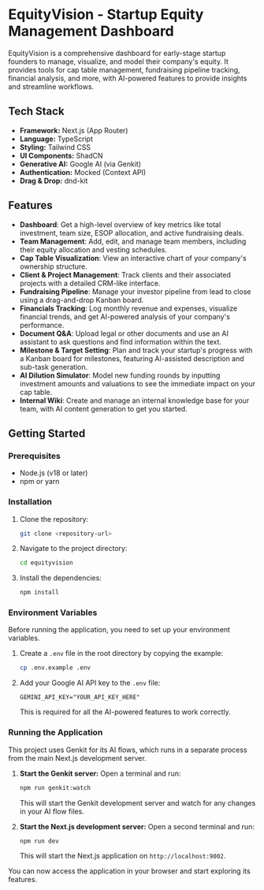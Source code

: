 # EquityVision - Startup Equity Management Dashboard

EquityVision is a comprehensive dashboard for early-stage startup founders to manage, visualize, and model their company's equity. It provides tools for cap table management, fundraising pipeline tracking, financial analysis, and more, with AI-powered features to provide insights and streamline workflows.

## Tech Stack

- **Framework:** Next.js (App Router)
- **Language:** TypeScript
- **Styling:** Tailwind CSS
- **UI Components:** ShadCN
- **Generative AI:** Google AI (via Genkit)
- **Authentication:** Mocked (Context API)
- **Drag & Drop:** dnd-kit

## Features

- **Dashboard**: Get a high-level overview of key metrics like total investment, team size, ESOP allocation, and active fundraising deals.
- **Team Management**: Add, edit, and manage team members, including their equity allocation and vesting schedules.
- **Cap Table Visualization**: View an interactive chart of your company's ownership structure.
- **Client & Project Management**: Track clients and their associated projects with a detailed CRM-like interface.
- **Fundraising Pipeline**: Manage your investor pipeline from lead to close using a drag-and-drop Kanban board.
- **Financials Tracking**: Log monthly revenue and expenses, visualize financial trends, and get AI-powered analysis of your company's performance.
- **Document Q&A**: Upload legal or other documents and use an AI assistant to ask questions and find information within the text.
- **Milestone & Target Setting**: Plan and track your startup's progress with a Kanban board for milestones, featuring AI-assisted description and sub-task generation.
- **AI Dilution Simulator**: Model new funding rounds by inputting investment amounts and valuations to see the immediate impact on your cap table.
- **Internal Wiki**: Create and manage an internal knowledge base for your team, with AI content generation to get you started.

## Getting Started

### Prerequisites

- Node.js (v18 or later)
- npm or yarn

### Installation

1.  Clone the repository:
    ```bash
    git clone <repository-url>
    ```
2.  Navigate to the project directory:
    ```bash
    cd equityvision
    ```
3.  Install the dependencies:
    ```bash
    npm install
    ```

### Environment Variables

Before running the application, you need to set up your environment variables.

1.  Create a `.env` file in the root directory by copying the example:
    ```bash
    cp .env.example .env
    ```
2.  Add your Google AI API key to the `.env` file:
    ```
    GEMINI_API_KEY="YOUR_API_KEY_HERE"
    ```
    This is required for all the AI-powered features to work correctly.

### Running the Application

This project uses Genkit for its AI flows, which runs in a separate process from the main Next.js development server.

1.  **Start the Genkit server:**
    Open a terminal and run:
    ```bash
    npm run genkit:watch
    ```
    This will start the Genkit development server and watch for any changes in your AI flow files.

2.  **Start the Next.js development server:**
    Open a second terminal and run:
    ```bash
    npm run dev
    ```
    This will start the Next.js application on `http://localhost:9002`.

You can now access the application in your browser and start exploring its features.
